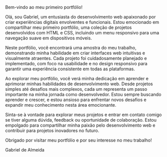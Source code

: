 Bem-vindo ao meu primeiro portfólio!

Olá, sou Gabriel, um entusiasta do desenvolvimento web apaixonado por criar experiências digitais envolventes e funcionais. Estou emocionado em compartilhar meu primeiro portfólio, uma coleção de projetos desenvolvidos com HTML e CSS, incluindo um menu responsivo para uma navegação suave em dispositivos móveis.

Neste portfólio, você encontrará uma amostra do meu trabalho, demonstrando minha habilidade em criar interfaces web intuitivas e visualmente atraentes. Cada projeto foi cuidadosamente planejado e implementado, com foco na usabilidade e no design responsivo para garantir uma experiência consistente em todas as plataformas.

Ao explorar meu portfólio, você verá minha dedicação em aprender e aprimorar minhas habilidades de desenvolvimento web. Desde projetos simples até desafios mais complexos, cada um representa um passo importante na minha jornada como desenvolvedor. Estou sempre buscando aprender e crescer, e estou ansioso para enfrentar novos desafios e expandir meu conhecimento nesta área emocionante.

Sinta-se à vontade para explorar meus projetos e entrar em contato comigo se tiver alguma dúvida, feedback ou oportunidade de colaboração. Estou empolgado para compartilhar minha paixão pelo desenvolvimento web e contribuir para projetos inovadores no futuro.

Obrigado por visitar meu portfólio e por seu interesse no meu trabalho!

Gabriel de Almeida